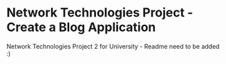 # Network Technologies Project - Create a Blog Application
Network Technologies Project 2 for University - Readme need to be added :)
